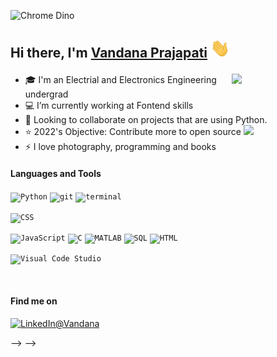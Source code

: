  <!--
**Vandana** is a ✨ _special_ ✨ repository because its `README.md` (this file) appears on your GitHub profile.
-->

![Chrome Dino](https://mir-s3-cdn-cf.behance.net/project_modules/max_1200/4ff07986208593.5d9a654e92f36.gif)


<h2 align="left">Hi there, I'm <a href="https://www.linkedin.com/in/ujwalkandi" target="_blank" rel="noopener noreferrer">Vandana Prajapati</a> <img src="https://raw.githubusercontent.com/ABSphreak/ABSphreak/master/gifs/Hi.gif" height="30" />
 
<a href="https://github.com/vandana3869"><img align='right' src='https://github.com/UjwalKandi/UjwalKandi/blob/changes-to-readme/svg/87202985-820dcb80-c2b6-11ea-9f56-7ec461c497c3.gif' width='150"'></a></h2>

- 🎓 I'm an Electrial and Electronics Engineering undergrad  
- 💻 I’m currently working at Fontend skills
- 👯 Looking to collaborate on projects that are using Python.
- ⭐ 2022's Objective: Contribute more to open source <img src="https://media.giphy.com/media/WUlplcMpOCEmTGBtBW/giphy.gif" width="30">
- ⚡ I love photography, programming and books 


#### Languages and Tools 
<p>
  <code><img height="25" src="https://raw.githubusercontent.com/UjwalKandi/UjwalKandi/changes-to-readme/svg/python-5.svg" alt="Python"></code>
  <code><img height="25" src="https://raw.githubusercontent.com/UjwalKandi/UjwalKandi/changes-to-readme/svg/git-icon.svg" alt="git"></code>
  <code><img height="22" src="https://raw.githubusercontent.com/UjwalKandi/UjwalKandi/changes-to-readme/svg/terminal-1.svg" alt="terminal"></code>
  
  <code><img height="25" src="https://raw.githubusercontent.com/UjwalKandi/UjwalKandi/changes-to-readme/svg/css-3.svg" alt="CSS"></code>
 
  <code><img height="25" src="https://raw.githubusercontent.com/UjwalKandi/UjwalKandi/changes-to-readme/svg/javascript.svg" alt="JavaScript"></code>
  <code><img height="25" src="https://raw.githubusercontent.com/UjwalKandi/UjwalKandi/changes-to-readme/svg/c-2975.svg" alt="C"></code>
  <code><img height="25" src="https://raw.githubusercontent.com/UjwalKandi/UjwalKandi/master/svg/Matlab_Logo.png" alt="MATLAB"></code>
  <code><img height="26" src="https://raw.githubusercontent.com/UjwalKandi/UjwalKandi/changes-to-readme/svg/sql.png" alt="SQL"></code>
  <code><img height="25" src="https://raw.githubusercontent.com/UjwalKandi/UjwalKandi/changes-to-readme/svg/html-5.svg" alt="HTML"></code>

  <code><img height="25" src="https://raw.githubusercontent.com/UjwalKandi/UjwalKandi/changes-to-readme/svg/visual-studio-code-1.svg" alt="Visual Code Studio"></code>


</p>

<br />

<!-- <p>
    <details>
     <summary><strong>Github Stats</strong></summary>
     
[![Ujwal Kandi's github stats](https://github-readme-stats.ujwalkandi.vercel.app/api?username=UjwalKandi&count_private=true&show_icons=true&theme=blue-green&hide_rank=false&hide=stars&include_all_commits=true)](https://github.com/UjwalKandi?tab=repositories)&nbsp;&nbsp;[![Top Langs](https://github-readme-stats.ujwalkandi.vercel.app/api/top-langs/?username=UjwalKandi&layout=compact&langs_count=6&theme=blue-green)](https://github.com/UjwalKandi)
    </details>
</p>
 -->

<!-- <p>
    <details>
        <summary><strong>Github Stats</strong></summary>
        <p><kbd><img width=400 src="https://github-readme-stats.vercel.app/api?username=UjwalKandi&bg_color=00000000&text_color=58a6ff&hide_border=true&disable_animations=true&include_all_commits=true"><img height=158 width=400 src="https://github-readme-stats.vercel.app/api/top-langs/?username=UjwalKandi&layout=compact&langs_count=10&bg_color=00000000&text_color=58a6ff&hide_border=true&disable_animations=true&card_width=485&line_height=35" /></kbd></p>
    </details>
</p> -->



<!-- <a href="https://www.adamalston.com/"><img height="137px" src="https://github-readme-stats.vercel.app/api?username=UjwalKandi&hide_title=true&hide_border=true&show_icons=true&include_all_commits=true&count_private=true&line_height=21&text_color=000&icon_color=000&bg_color=0,ea6161,ffc64d,fffc4d,52fa5a&theme=graywhite" />wi*quL3fcV<img height="137px" src="https://github-readme-stats.vercel.app/api/top-langs/?username=UjwalKandi&hide=html&hide_title=true&hide_border=true&layout=compact&langs_count=6&exclude_repo=comp426,Redventures-Movie-Quotes&text_color=000&icon_color=fff&bg_color=0,52fa5a,4dfcff,c64dff&theme=graywhite" /></a> -->


#### Find me on  
<!--
<p align='left'>
   <a href="https://www.linkedin.com/in/ujwalkandi" target="_blank"><img height="25" src="https://raw.githubusercontent.com/UjwalKandi/UjwalKandi/changes-to-readme/svg/linkedin-icon-2.svg"></a>&nbsp;&nbsp;
 <a href="https://twitter.com/UjwalKandiii" target="_blank"><img height="25" src="https://raw.githubusercontent.com/UjwalKandi/UjwalKandi/changes-to-readme/svg/twitter-3.svg"></a>&nbsp;&nbsp;
 <a href="https://instagram.com/ujwal_kandi" target="_blank"><img height="25" src="https://raw.githubusercontent.com/UjwalKandi/UjwalKandi/changes-to-readme/svg/instagram-2-1.svg"></a>&nbsp;&nbsp;
 <a href="https://www.kaggle.com/ujwalkandi" target="_blank"><img height="25" src="https://raw.githubusercontent.com/UjwalKandi/UjwalKandi/changes-to-readme/svg/Kaggle%20Icon.svg"></a>&nbsp;&nbsp;
 <a href="https://public.tableau.com/profile/ujwal.kandi#!/" target="_blank"><img height="25" src="https://raw.githubusercontent.com/UjwalKandi/UjwalKandi/changes-to-readme/svg/tableau-software.svg"></a>&nbsp;&nbsp;
 <a href="https://github.com/UjwalKandi" target="_blank"><img height="25" src="https://raw.githubusercontent.com/UjwalKandi/UjwalKandi/changes-to-readme/svg/github-1.svg"></a>&nbsp;&nbsp;
 
 </p>
 -->
 
 
<!-- 
 <p align='left'>
   <a href="https://www.linkedin.com/in/ujwalkandi" target="_blank"><img height="25" src="https://raw.githubusercontent.com/UjwalKandi/UjwalKandi/changes-to-readme/svg/linkedin%20rect.svg"></a>&nbsp;&nbsp;
 <a href="https://twitter.com/UjwalKandiii" target="_blank"><img height="25" src="https://raw.githubusercontent.com/UjwalKandi/UjwalKandi/changes-to-readme/svg/twitter%20rect.svg"></a>&nbsp;&nbsp;
 <a href="https://instagram.com/ujwal_kandi" target="_blank"><img height="25" src="https://raw.githubusercontent.com/UjwalKandi/UjwalKandi/changes-to-readme/svg/insta%20rect.svg"></a>&nbsp;&nbsp;
 <a href="https://www.kaggle.com/ujwalkandi" target="_blank"><img height="25" src="https://raw.githubusercontent.com/UjwalKandi/UjwalKandi/changes-to-readme/svg/Kaggle%20rect.svg"></a>&nbsp;&nbsp;
 <a href="https://public.tableau.com/profile/ujwal.kandi#!/" target="_blank"><img height="25" src="https://raw.githubusercontent.com/UjwalKandi/UjwalKandi/changes-to-readme/svg/tableau%20rect.svg"></a>&nbsp;&nbsp;
 <a href="https://dev.to/ujwalkandi" target="_blank"><img height="25" src="https://raw.githubusercontent.com/UjwalKandi/UjwalKandi/master/svg/Dev--black.svg"></a>&nbsp;&nbsp;
 <a href="https://github.com/UjwalKandi" target="_blank"><img height="25" src="https://raw.githubusercontent.com/UjwalKandi/UjwalKandi/changes-to-readme/svg/github%20rect.svg"></a>&nbsp;&nbsp; -->

 
<a href="https://www.linkedin.com/in/vandana-p-64754b202/"><img src="https://img.shields.io/badge/-LinkedIn-blue?style=flat-square&logo=Linkedin&logoColor=white" alt="LinkedIn@Vandana"></a>
<!-- <a href="https://twitter.com/UjwalKandiii"><img src="https://img.shields.io/badge/Twitter--_.svg?style=social&logo=twitter" alt="Twitter@UjwalKandiii"></a> -->
<!-- <a href="https://instagram.com/ujwal_kandi"><img src="https://img.shields.io/badge/Instagram--_.svg?style=social&logo=instagram" alt="Instagram@ujwal_kandi"></a> -->
<!-- <a href="https://www.kaggle.com/ujwalkandi"><img src="https://img.shields.io/badge/Kaggle--_.svg?style=social&logo=kaggle" alt="Kaggle@ujwalkandi"></a>
<a href="https://public.tableau.com/profile/ujwal.kandi"><img src="https://img.shields.io/badge/Tableau--_.svg?style=social&logo=tableau" alt="Tableau@ujwal.kandi"></a>
<a href="https://dev.to/ujwalkandi"><img src="https://img.shields.io/badge/dev.to--_.svg?style=social&logo=dev.to" alt="Dev@ujwalkandi"></a>
 -->
 <!--<a href="https://t.me/ujwal_kandi"><img src="https://img.shields.io/badge/Contact%20Me--_.svg?style=social&logo=mail.ru" alt="contactme"></a>
linkedi | Twitter | insta | kaggle | tableau | dev | Telegram -->

<!-- </p>
<!-- 
<!-- 
![build](https://github.com/UjwalKandi/UjwalKandi/blob/changes-to-readme/svg/badge.svg) -->
<!-- ![GitHub last commit](https://github.com/UjwalKandi/UjwalKandi/blob/master/svg/last%20commit.svg)
![pv](https://pageview.vercel.app/?github_user=UjwalKandi)



<p align="center"> -->
<!-- Check out my repos ⬇️   -->
</p> --> -->

